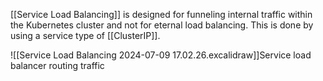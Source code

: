 [[Service Load Balancing]] is designed for funneling  internal traffic within the Kubernetes cluster and not for eternal load balancing. This is done by using a service type of [[ClusterIP]].

![[Service Load Balancing 2024-07-09 17.02.26.excalidraw]]Service load balancer routing traffic

